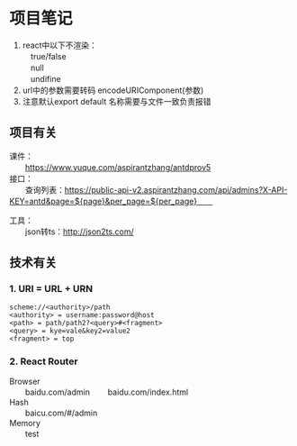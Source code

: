 
# 项目笔记

1. react中以下不渲染：  
　true/false  
　null  
　undifine  
2. url中的参数需要转码
  encodeURIComponent(参数)
3. 注意默认export default 名称需要与文件一致负责报错

## 项目有关
课件：  
　　https://www.yuque.com/aspirantzhang/antdprov5  
接口：  
　　查询列表：https://public-api-v2.aspirantzhang.com/api/admins?X-API-KEY=antd&page=${page}&per_page=${per_page}　　

工具：  
　　json转ts：http://json2ts.com/
## 技术有关

### 1. URI = URL + URN
```
scheme://<authority>/path
<authority> = username:password@host
<path> = path/path2?<query>#<fragment>
<query> = kye=vale&key2=value2
<fragment> = top
```
### 2. React Router
Browser  
　　baidu.com/admin
　　baidu.com/index.html  
Hash  
　　baicu.com/#/admin  
Memory  
　　test
